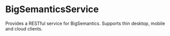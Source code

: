 BigSemanticsService
===================

Provides a RESTful service for BigSemantics. Supports thin desktop, mobile and
cloud clients.

